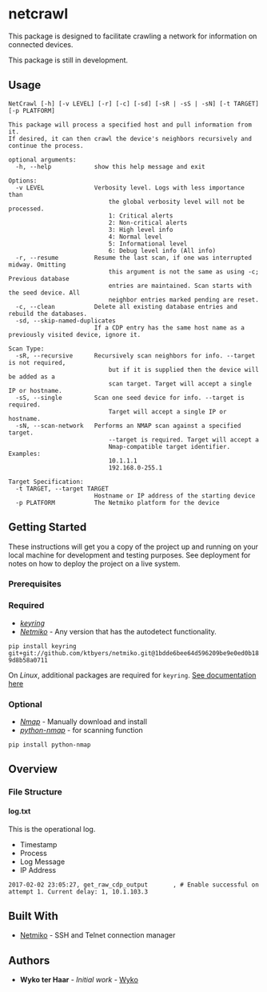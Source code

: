 # netcrawl

This package is designed to facilitate crawling a network for information on connected devices.

This package is still in development.

## Usage

```
NetCrawl [-h] [-v LEVEL] [-r] [-c] [-sd] [-sR | -sS | -sN] [-t TARGET] [-p PLATFORM]

This package will process a specified host and pull information from it. 
If desired, it can then crawl the device's neighbors recursively and continue the process.

optional arguments:
  -h, --help            show this help message and exit

Options:
  -v LEVEL              Verbosity level. Logs with less importance than
                            the global verbosity level will not be processed.
                            1: Critical alerts
                            2: Non-critical alerts
                            3: High level info
                            4: Normal level
                            5: Informational level
                            6: Debug level info (All info)
  -r, --resume          Resume the last scan, if one was interrupted midway. Omitting
                            this argument is not the same as using -c; Previous database
                            entries are maintained. Scan starts with the seed device. All
                            neighbor entries marked pending are reset.
  -c, --clean           Delete all existing database entries and rebuild the databases.
  -sd, --skip-named-duplicates
                        If a CDP entry has the same host name as a previously visited device, ignore it.

Scan Type:
  -sR, --recursive      Recursively scan neighbors for info. --target is not required,
                            but if it is supplied then the device will be added as a
                            scan target. Target will accept a single IP or hostname.
  -sS, --single         Scan one seed device for info. --target is required.
                            Target will accept a single IP or hostname.
  -sN, --scan-network   Performs an NMAP scan against a specified target.
                            --target is required. Target will accept a
                            Nmap-compatible target identifier. Examples:
                            10.1.1.1
                            192.168.0-255.1

Target Specification:
  -t TARGET, --target TARGET
                        Hostname or IP address of the starting device
  -p PLATFORM           The Netmiko platform for the device
```

## Getting Started

These instructions will get you a copy of the project up and running on your local machine for development and testing purposes. See deployment for notes on how to deploy the project on a live system.

### Prerequisites

### Required
* *[keyring](https://pypi.python.org/pypi/keyring)*
* *[Netmiko](https://github.com/ktbyers/netmiko)* - Any version that has the autodetect functionality.

`pip install keyring git+git://github.com/ktbyers/netmiko.git@1bdde6bee64d596209be9e0ed0b189d8b58a0711`

On *Linux*, additional packages are required for `keyring`. [See documentation here](https://github.com/mitya57/secretstorage)

### Optional
* *[Nmap](https://nmap.org)* - Manually download and install
* *[python-nmap](http://xael.org/pages/python-nmap-en.html)* - for scanning function

`pip install python-nmap`


## Overview


### File Structure

#### log.txt

This is the operational log.
* Timestamp
* Process
* Log Message
* IP Address

```
2017-02-02 23:05:27, get_raw_cdp_output       , # Enable successful on attempt 1. Current delay: 1, 10.1.103.3
```


## Built With

* [Netmiko](https://github.com/ktbyers/netmiko) - SSH and Telnet connection manager

## Authors

* **Wyko ter Haar** - *Initial work* - [Wyko](https://github.com/Wyko)
